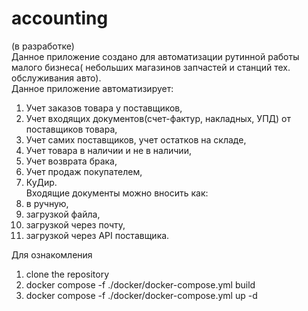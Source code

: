 # accounting
(в разработке)<br>
Данное приложение создано для автоматизации рутинной работы малого бизнеса( небольших магазинов запчастей и станций тех. обслуживания авто).<br>
Данное приложение автоматизирует:<br>
1) Учет заказов товара у поставщиков,<br>
2) Учет входящих документов(счет-фактур, накладных, УПД) от поставщиков товара,<br>
3) Учет самих поставщиков, учет остатков на складе,<br>
4) Учет товара в наличии и не в наличии,<br>
5) Учет возврата брака,<br>
6) Учет продаж покупателем,<br>
7) КуДир.<br>
Входящие документы можно вносить как:<br>
1) в ручную,<br>
2) загрузкой файла,<br>
3) загрузкой через почту,<br>
4) загрузкой через API поставщика.<br>

Для ознакомления<br>

1) clone the repository<br>
2) docker compose -f ./docker/docker-compose.yml build<br>
3) docker compose -f ./docker/docker-compose.yml up -d